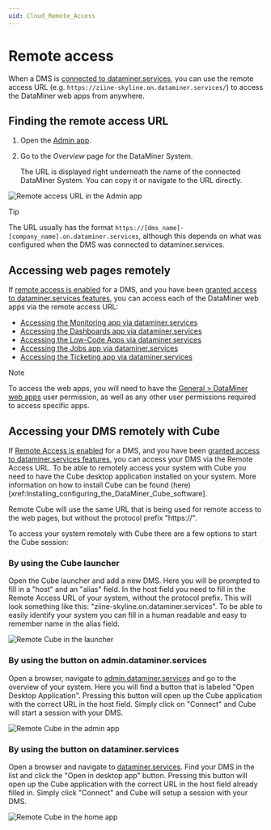 ```yaml
---
uid: Cloud_Remote_Access
---
```


# Remote access

When a DMS is [connected to dataminer.services](xref:Connecting_your_DataMiner_System_to_the_cloud), you can use the remote access URL (e.g. ``https://ziine-skyline.on.dataminer.services/``) to access the DataMiner web apps from anywhere.

## Finding the remote access URL

1. Open the [Admin app](xref:Accessing_the_Admin_app).

1. Go to the *Overview* page for the DataMiner System.

   The URL is displayed right underneath the name of the connected DataMiner System. You can copy it or navigate to the URL directly.

![Remote access URL in the Admin app](~/user-guide/images/CloudRemoteAccessUrl.png)

> [!TIP]
> The URL usually has the format `https://[dms_name]-[company_name].on.dataminer.services`, although this depends on what was configured when the DMS was connected to dataminer.services.

## Accessing web pages remotely

If [remote access is enabled](xref:Controlling_remote_access) for a DMS, and you have been [granted access to dataminer.services features](xref:Giving_users_access_to_cloud_features), you can access each of the DataMiner web apps via the remote access URL:

- [Accessing the Monitoring app via dataminer.services](xref:Accessing_the_Monitoring_app#accessing-the-monitoring-app-via-dataminerservices)
- [Accessing the Dashboards app via dataminer.services](xref:Accessing_the_Dashboards_app#accessing-the-dashboards-app-via-dataminerservices)
- [Accessing the Low-Code Apps via dataminer.services](xref:Accessing_custom_apps#accessing-the-low-code-apps-via-dataminerservices)
- [Accessing the Jobs app via dataminer.services](xref:Accessing_the_jobs_app#accessing-the-jobs-app-via-dataminerservices)
- [Accessing the Ticketing app via dataminer.services](xref:Accessing_the_Ticketing_app#accessing-the-ticketing-app-via-dataminerservices)

> [!NOTE]
> To access the web apps, you will need to have the [General > DataMiner web apps](xref:DataMiner_user_permissions#general--dataminer-web-apps--dataminer-cube-mobile-access) user permission, as well as any other user permissions required to access specific apps.

## Accessing your DMS remotely with Cube

If [Remote Access is enabled](xref:Controlling_remote_access) for a DMS, and you have been [granted access to dataminer.services features](xref:Giving_users_access_to_cloud_features), you can access your DMS via the Remote Access URL. To be able to remotely access your system with Cube you need to have the Cube desktop application installed on your system. More information on how to install Cube can be found (here)[xref:Installing_configuring_the_DataMiner_Cube_software].

Remote Cube will use the same URL that is being used for remote access to the web pages, but without the protocol prefix "https://".

To access your system remotely with Cube there are a few options to start the Cube session:

### By using the Cube launcher

Open the Cube launcher and add a new DMS. Here you will be prompted to fill in a "host" and an "alias" field. In the host field you need to fill in the Remote Access URL of your system, without the protocol prefix. This will look something like this: "ziine-skyline.on.dataminer.services". To be able to easily identify your system you can fill in a human readable and easy to remember name in the alias field.

![Remote Cube in the launcher](~/user-guide/images/RemoteCubeLauncher.png)

### By using the button on admin.dataminer.services

Open a browser, navigate to [admin.dataminer.services](https://admin.dataminer.services) and go to the overview of your system. Here you will find a button that is labeled "Open Desktop Application". Pressing this button will open up the Cube application with the correct URL in the host field. Simply click on "Connect" and Cube will start a session with your DMS.

![Remote Cube in the admin app](~/user-guide/images/RemoteCubeAdminApp.png)

### By using the button on dataminer.services

Open a browser and navigate to [dataminer.services](https://dataminer.services). Find your DMS in the list and click the "Open  in desktop app" button. Pressing this button will open up the Cube application with the correct URL in the host field already filled in. Simply click "Connect" and Cube will setup a session with your DMS.

![Remote Cube in the home app](~/user-guide/images/RemoteCubeHomeApp.png)